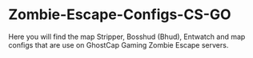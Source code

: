 # Zombie-Escape-Configs-CS-GO
Here you will find the map Stripper, Bosshud (Bhud), Entwatch and map configs that are use on GhostCap Gaming Zombie Escape servers.
